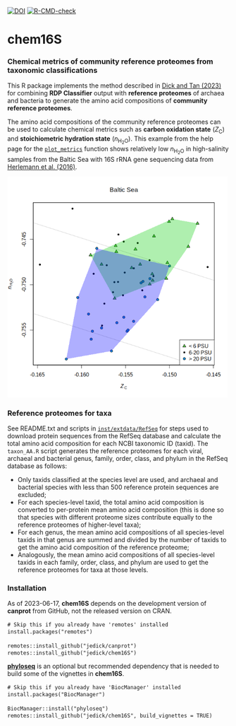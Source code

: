 <!-- badges: start -->
[![DOI](https://zenodo.org/badge/DOI/10.5281/zenodo.6793059.svg)](https://doi.org/10.5281/zenodo.6793059)
[![R-CMD-check](https://github.com/jedick/chem16S/actions/workflows/R-CMD-check.yaml/badge.svg)](https://github.com/jedick/chem16S/actions/workflows/R-CMD-check.yaml)
<!-- badges: end -->

# chem16S

### Chemical metrics of community reference proteomes from taxonomic classifications

This R package implements the method described in [Dick and Tan (2023)](https://doi.org/10.1007/s00248-022-01988-9) for combining **RDP Classifier** output with **reference proteomes** of archaea and bacteria to generate the amino acid compositions of **community reference proteomes**.

The amino acid compositions of the community reference proteomes can be used to calculate chemical metrics such as **carbon oxidation state** (*Z*<sub>C</sub>) and **stoichiometric hydration state** (*n*<sub>H<sub>2</sub>O</sub>).
This example from the help page for the [`plot_metrics`](man/plot_metrics.Rd) function shows relatively low *n*<sub>H<sub>2</sub>O</sub> in high-salinity samples from the Baltic Sea with 16S rRNA gene sequencing data from [Herlemann et al. (2016)](https://doi.org/10.3389/fmicb.2016.01883).

<!-- Default image is too big
![chem16S::plot_metrics example: Baltic Sea nH2O-Zc plot](inst/images/plot_metrics.png)
-->
<img src="inst/images/plot_metrics.png" alt="chem16S::plot_metrics example: Baltic Sea nH2O-Zc plot" width="500" />

### Reference proteomes for taxa

See README.txt and scripts in [`inst/extdata/RefSeq`](inst/extdata/RefSeq) for steps used to download protein sequences from the RefSeq database and calculate the total amino acid composition for each NCBI taxonomic ID (taxid).
The `taxon_AA.R` script generates the reference proteomes for each viral, archaeal and bacterial genus, family, order, class, and phylum in the RefSeq database as follows:

* Only taxids classified at the species level are used, and archaeal and bacterial species with less than 500 reference protein sequences are excluded;
* For each species-level taxid, the total amino acid composition is converted to per-protein mean amino acid composition (this is done so that species with different proteome sizes contribute equally to the reference proteomes of higher-level taxa);
* For each genus, the mean amino acid compositions of all species-level taxids in that genus are summed and divided by the number of taxids to get the amino acid composition of the reference proteome;
* Analogously, the mean amino acid compositions of all species-level taxids in each family, order, class, and phylum are used to get the reference proteomes for taxa at those levels.

### Installation

<!-- If you don't have it already, first install the **remotes** package from CRAN, then use that to install **chem16S** from GitHub. -->
As of 2023-06-17, **chem16S** depends on the development version of **canprot** from GitHub, not the released version on CRAN.

```
# Skip this if you already have 'remotes' installed
install.packages("remotes")

remotes::install_github("jedick/canprot")
remotes::install_github("jedick/chem16S")
```

[**phyloseq**](https://doi.org/10.18129/B9.bioc.phyloseq) is an optional but recommended dependency that is needed to build some of the vignettes in **chem16S**.

```
# Skip this if you already have 'BiocManager' installed
install.packages("BiocManager")

BiocManager::install("phyloseq")
remotes::install_github("jedick/chem16S", build_vignettes = TRUE)
```
